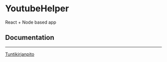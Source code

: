 # YoutubeHelper
React + Node based app

## Documentation
----------------------
[Tuntikirjanpito](https://github.com/Pate1337/YoutubeHelper/blob/master/documentation/Tuntikirjanpito.md)
